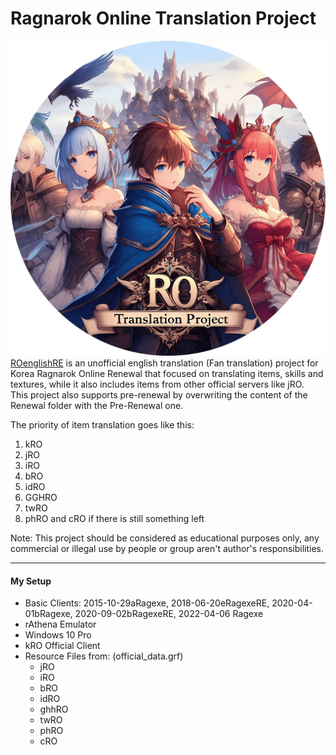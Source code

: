 # Ragnarok Online Translation Project  
![](images/ROTPbySapito_mask.png)
[ROenglishRE](https://rathena.org/board/topic/102689-ragnarok-english-translation-project/) is an unofficial english translation (Fan translation) project for Korea Ragnarok Online Renewal that focused on translating items, skills and textures, while it also includes items from other official servers like jRO.  
This project also supports pre-renewal by overwriting the content of the Renewal folder with the Pre-Renewal one.  

The priority of item translation goes like this:  
1. kRO  
2. jRO  
3. iRO  
4. bRO  
5. idRO  
6. GGHRO  
7. twRO  
8. phRO and cRO if there is still something left

Note: This project should be considered as educational purposes only, any commercial or illegal use by people or group aren't author's responsibilities.
___
#### My Setup
* Basic Clients: 2015-10-29aRagexe, 2018-06-20eRagexeRE, 2020-04-01bRagexe, 2020-09-02bRagexeRE, 2022-04-06 Ragexe  
* rAthena Emulator  
* Windows 10 Pro  
* kRO Official Client  
* Resource Files from: (official_data.grf)  
  * jRO  
  * iRO  
  * bRO  
  * idRO  
  * ghhRO  
  * twRO  
  * phRO  
  * cRO  
